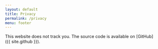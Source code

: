 ```yaml
---
layout: default
title: Privacy
permalink: /privacy
menu: footer
---
```


This website does not track you. The source code is available on [GitHub]({{ site.github }}).
